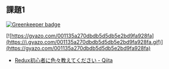 ## 課題1

[![Greenkeeper badge](https://badges.greenkeeper.io/akameco/react-csv-uploader-demo.svg)](https://greenkeeper.io/)

[![https://gyazo.com/001135a270dbdb5d5db5e2bd9fa928fa](https://i.gyazo.com/001135a270dbdb5d5db5e2bd9fa928fa.gif)](https://gyazo.com/001135a270dbdb5d5db5e2bd9fa928fa)

- [Redux初心者に色々教えてください - Qiita](https://qiita.com/helios/items/c73caaa166afaab66070)
